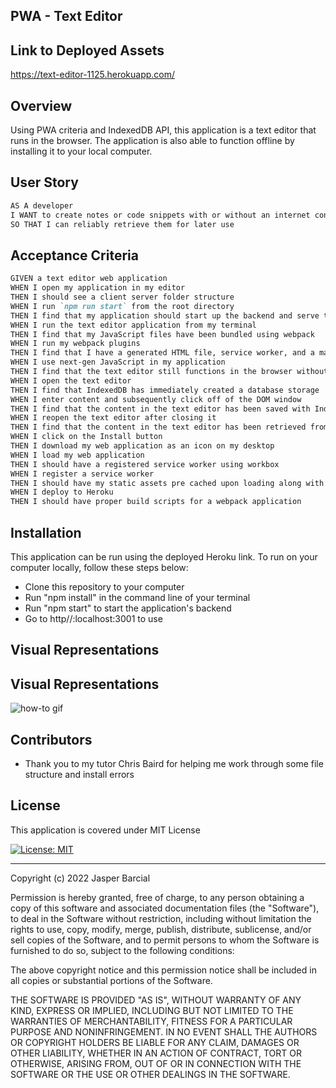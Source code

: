 ## PWA - Text Editor

## Link to Deployed Assets
https://text-editor-1125.herokuapp.com/

## Overview 
Using PWA criteria and IndexedDB API, this application is a text editor that runs in the browser. The application is also able to function offline by installing it to your local computer.

## User Story
```md
AS A developer
I WANT to create notes or code snippets with or without an internet connection
SO THAT I can reliably retrieve them for later use 
```

## Acceptance Criteria
```md
GIVEN a text editor web application
WHEN I open my application in my editor
THEN I should see a client server folder structure
WHEN I run `npm run start` from the root directory
THEN I find that my application should start up the backend and serve the client
WHEN I run the text editor application from my terminal
THEN I find that my JavaScript files have been bundled using webpack
WHEN I run my webpack plugins
THEN I find that I have a generated HTML file, service worker, and a manifest file
WHEN I use next-gen JavaScript in my application
THEN I find that the text editor still functions in the browser without errors
WHEN I open the text editor
THEN I find that IndexedDB has immediately created a database storage
WHEN I enter content and subsequently click off of the DOM window
THEN I find that the content in the text editor has been saved with IndexedDB
WHEN I reopen the text editor after closing it
THEN I find that the content in the text editor has been retrieved from our IndexedDB
WHEN I click on the Install button
THEN I download my web application as an icon on my desktop
WHEN I load my web application
THEN I should have a registered service worker using workbox
WHEN I register a service worker
THEN I should have my static assets pre cached upon loading along with subsequent pages and static assets
WHEN I deploy to Heroku
THEN I should have proper build scripts for a webpack application
```

## Installation
This application can be run using the deployed Heroku link. To run on your computer locally, follow these steps below:
<ul>
<li>Clone this repository to your computer</li>
<li>Run "npm install" in the command line of your terminal</li>
<li>Run "npm start" to start the application's backend</li>
<li>Go to http//:localhost:3001 to use</li>
</ul>

## Visual Representations
## Visual Representations
![how-to gif](./demo/Untitled_%20Jun%2021%2C%202022%2011_42%20AM.gif)
## Contributors

- Thank you to my tutor Chris Baird for helping me work through some file structure and install errors

## License

This application is covered under MIT License    

[![License: MIT](https://img.shields.io/badge/License-MIT-blue.svg)](https://opensource.org/licenses/MIT)

- - -
Copyright (c) 2022 Jasper Barcial

Permission is hereby granted, free of charge, to any person obtaining a copy of this software and associated documentation files (the "Software"), to deal in the Software without restriction, including without limitation the rights to use, copy, modify, merge, publish, distribute, sublicense, and/or sell copies of the Software, and to permit persons to whom the Software is furnished to do so, subject to the following conditions:

The above copyright notice and this permission notice shall be included in all copies or substantial portions of the Software.

THE SOFTWARE IS PROVIDED "AS IS", WITHOUT WARRANTY OF ANY KIND, EXPRESS OR IMPLIED, INCLUDING BUT NOT LIMITED TO THE WARRANTIES OF MERCHANTABILITY, FITNESS FOR A PARTICULAR PURPOSE AND NONINFRINGEMENT. IN NO EVENT SHALL THE AUTHORS OR COPYRIGHT HOLDERS BE LIABLE FOR ANY CLAIM, DAMAGES OR OTHER LIABILITY, WHETHER IN AN ACTION OF CONTRACT, TORT OR OTHERWISE, ARISING FROM, OUT OF OR IN CONNECTION WITH THE SOFTWARE OR THE USE OR OTHER DEALINGS IN THE SOFTWARE.